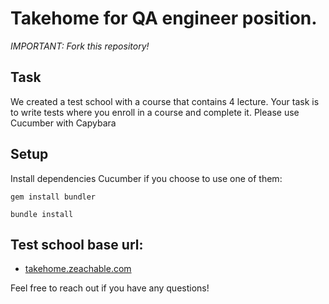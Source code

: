 # Takehome for QA engineer position.

*IMPORTANT: Fork this repository!*

## Task

We created a test school with a course that contains 4 lecture.
Your task is to write tests where you enroll in a course and complete it.
Please use Cucumber with Capybara


## Setup

Install dependencies Cucumber if you choose to use one of them:
```
gem install bundler
```

```
bundle install
```

## Test school base url:

* [takehome.zeachable.com](http://takehome.zeachable.com)

Feel free to reach out if you have any questions!
